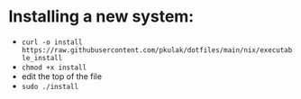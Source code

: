 # Installing a new system:

* `curl -o install https://raw.githubusercontent.com/pkulak/dotfiles/main/nix/executable_install`
* `chmod +x install`
* edit the top of the file
* `sudo ./install`

